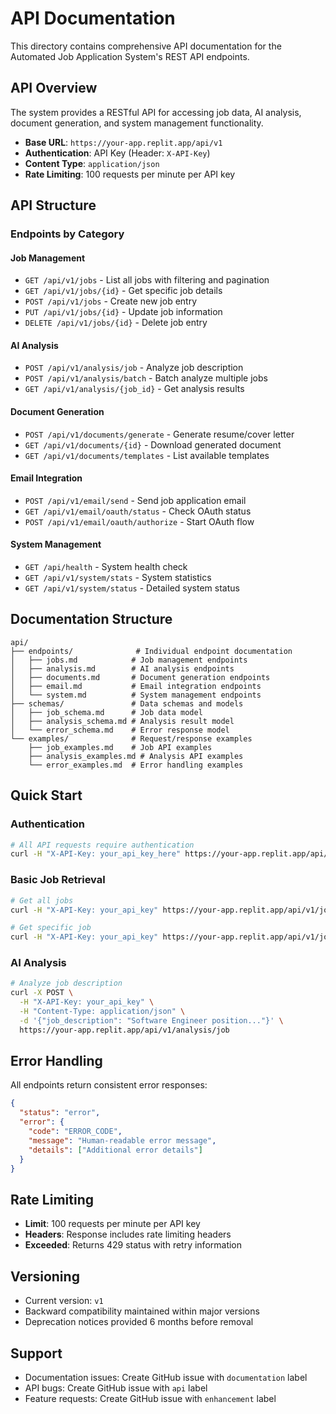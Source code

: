 # API Documentation

This directory contains comprehensive API documentation for the Automated Job Application System's REST API endpoints.

## API Overview
The system provides a RESTful API for accessing job data, AI analysis, document generation, and system management functionality.

- **Base URL**: `https://your-app.replit.app/api/v1`
- **Authentication**: API Key (Header: `X-API-Key`)
- **Content Type**: `application/json`
- **Rate Limiting**: 100 requests per minute per API key

## API Structure

### Endpoints by Category

#### Job Management
- `GET /api/v1/jobs` - List all jobs with filtering and pagination
- `GET /api/v1/jobs/{id}` - Get specific job details
- `POST /api/v1/jobs` - Create new job entry
- `PUT /api/v1/jobs/{id}` - Update job information
- `DELETE /api/v1/jobs/{id}` - Delete job entry

#### AI Analysis
- `POST /api/v1/analysis/job` - Analyze job description
- `POST /api/v1/analysis/batch` - Batch analyze multiple jobs
- `GET /api/v1/analysis/{job_id}` - Get analysis results

#### Document Generation  
- `POST /api/v1/documents/generate` - Generate resume/cover letter
- `GET /api/v1/documents/{id}` - Download generated document
- `GET /api/v1/documents/templates` - List available templates

#### Email Integration
- `POST /api/v1/email/send` - Send job application email
- `GET /api/v1/email/oauth/status` - Check OAuth status
- `POST /api/v1/email/oauth/authorize` - Start OAuth flow

#### System Management
- `GET /api/health` - System health check
- `GET /api/v1/system/stats` - System statistics
- `GET /api/v1/system/status` - Detailed system status

## Documentation Structure

```
api/
├── endpoints/              # Individual endpoint documentation
│   ├── jobs.md            # Job management endpoints
│   ├── analysis.md        # AI analysis endpoints  
│   ├── documents.md       # Document generation endpoints
│   ├── email.md           # Email integration endpoints
│   └── system.md          # System management endpoints
├── schemas/               # Data schemas and models
│   ├── job_schema.md      # Job data model
│   ├── analysis_schema.md # Analysis result model
│   └── error_schema.md    # Error response model
└── examples/              # Request/response examples
    ├── job_examples.md    # Job API examples
    ├── analysis_examples.md # Analysis API examples
    └── error_examples.md  # Error handling examples
```

## Quick Start

### Authentication
```bash
# All API requests require authentication
curl -H "X-API-Key: your_api_key_here" https://your-app.replit.app/api/v1/jobs
```

### Basic Job Retrieval
```bash
# Get all jobs
curl -H "X-API-Key: your_api_key" https://your-app.replit.app/api/v1/jobs

# Get specific job
curl -H "X-API-Key: your_api_key" https://your-app.replit.app/api/v1/jobs/123
```

### AI Analysis
```bash
# Analyze job description
curl -X POST \
  -H "X-API-Key: your_api_key" \
  -H "Content-Type: application/json" \
  -d '{"job_description": "Software Engineer position..."}' \
  https://your-app.replit.app/api/v1/analysis/job
```

## Error Handling
All endpoints return consistent error responses:

```json
{
  "status": "error",
  "error": {
    "code": "ERROR_CODE",
    "message": "Human-readable error message",
    "details": ["Additional error details"]
  }
}
```

## Rate Limiting
- **Limit**: 100 requests per minute per API key
- **Headers**: Response includes rate limiting headers
- **Exceeded**: Returns 429 status with retry information

## Versioning
- Current version: `v1`
- Backward compatibility maintained within major versions
- Deprecation notices provided 6 months before removal

## Support
- Documentation issues: Create GitHub issue with `documentation` label  
- API bugs: Create GitHub issue with `api` label
- Feature requests: Create GitHub issue with `enhancement` label